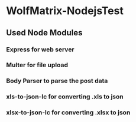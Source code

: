 # WolfMatrix-NodejsTest

## Used Node Modules

### Express for web server
### Multer for file upload
### Body Parser to parse the post data
### xls-to-json-lc for converting .xls to json
### xlsx-to-json-lc for converting .xlsx to json

